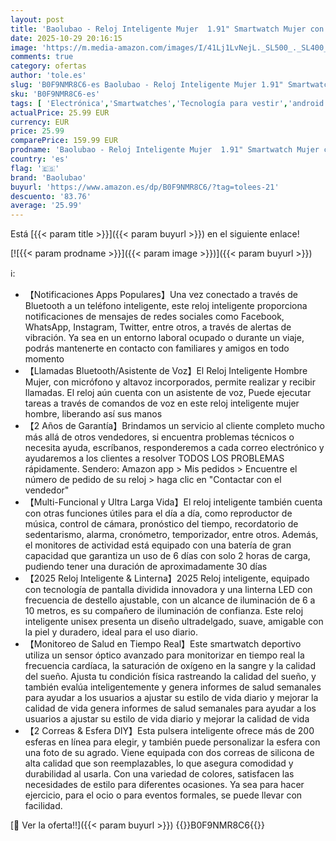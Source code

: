 ```yaml
---
layout: post
title: 'Baolubao - Reloj Inteligente Mujer  1.91" Smartwatch Mujer con Linterna y Llamadas Bluetooth  Smart Watch con 2 Correas  Notificación  Podómetro  Pulsómetro  Sueño  IP68 Pulsera Actividad para Android iOS'
date: 2025-10-29 20:16:15
image: 'https://m.media-amazon.com/images/I/41Lj1LvNejL._SL500_._SL400_.jpg'
comments: true
category: ofertas
author: 'tole.es'
slug: 'B0F9NMR8C6-es Baolubao - Reloj Inteligente Mujer 1.91" Smartwatch Mujer...'
sku: 'B0F9NMR8C6-es'
tags: [ 'Electrónica','Smartwatches','Tecnología para vestir','android','baolubao','🇪🇸', ]
actualPrice: 25.99 EUR
currency: EUR
price: 25.99
comparePrice: 159.99 EUR
prodname: 'Baolubao - Reloj Inteligente Mujer  1.91" Smartwatch Mujer con Linterna y Llamadas Bluetooth  Smart Watch con 2 Correas  Notificación  Podómetro  Pulsómetro  Sueño  IP68 Pulsera Actividad para Android iOS'
country: 'es'
flag: '🇪🇸'
brand: 'Baolubao'
buyurl: 'https://www.amazon.es/dp/B0F9NMR8C6/?tag=tolees-21'
descuento: '83.76'
average: '25.99'
---
```


Está [{{< param title >}}]({{< param buyurl >}}) en el siguiente enlace!

[![{{< param prodname >}}]({{< param image >}})]({{< param buyurl >}})

ℹ️:

- 【Notificaciones Apps Populares】Una vez conectado a través de Bluetooth a un teléfono inteligente, este reloj inteligente proporciona notificaciones de mensajes de redes sociales como Facebook, WhatsApp, Instagram, Twitter, entre otros, a través de alertas de vibración. Ya sea en un entorno laboral ocupado o durante un viaje, podrás mantenerte en contacto con familiares y amigos en todo momento
- 【Llamadas Bluetooth/Asistente de Voz】El Reloj Inteligente Hombre Mujer, con micrófono y altavoz incorporados, permite realizar y recibir llamadas. El reloj aún cuenta con un asistente de voz, Puede ejecutar tareas a través de comandos de voz en este reloj inteligente mujer hombre, liberando así sus manos
- 【2 Años de Garantía】Brindamos un servicio al cliente completo mucho más allá de otros vendedores, si encuentra problemas técnicos o necesita ayuda, escríbanos, responderemos a cada correo electrónico y ayudaremos a los clientes a resolver TODOS LOS PROBLEMAS rápidamente. Sendero: Amazon app > Mis pedidos > Encuentre el número de pedido de su reloj > haga clic en "Contactar con el vendedor"
- 【Multi-Funcional y Ultra Larga Vida】El reloj inteligente también cuenta con otras funciones útiles para el día a día, como reproductor de música, control de cámara, pronóstico del tiempo, recordatorio de sedentarismo, alarma, cronómetro, temporizador, entre otros. Además, el monitores de actividad está equipado con una batería de gran capacidad que garantiza un uso de 6 días con solo 2 horas de carga, pudiendo tener una duración de aproximadamente 30 días
- 【2025 Reloj Inteligente & Linterna】2025 Reloj inteligente, equipado con tecnología de pantalla dividida innovadora y una linterna LED con frecuencia de destello ajustable, con un alcance de iluminación de 6 a 10 metros, es su compañero de iluminación de confianza. Este reloj inteligente unisex presenta un diseño ultradelgado, suave, amigable con la piel y duradero, ideal para el uso diario.
- 【Monitoreo de Salud en Tiempo Real】Este smartwatch deportivo utiliza un sensor óptico avanzado para monitorizar en tiempo real la frecuencia cardíaca, la saturación de oxígeno en la sangre y la calidad del sueño. Ajusta tu condición física rastreando la calidad del sueño, y también evalúa inteligentemente y genera informes de salud semanales para ayudar a los usuarios a ajustar su estilo de vida diario y mejorar la calidad de vida genera informes de salud semanales para ayudar a los usuarios a ajustar su estilo de vida diario y mejorar la calidad de vida
- 【2 Correas & Esfera DIY】Esta pulsera inteligente ofrece más de 200 esferas en línea para elegir, y también puede personalizar la esfera con una foto de su agrado. Viene equipada con dos correas de silicona de alta calidad que son reemplazables, lo que asegura comodidad y durabilidad al usarla. Con una variedad de colores, satisfacen las necesidades de estilo para diferentes ocasiones. Ya sea para hacer ejercicio, para el ocio o para eventos formales, se puede llevar con facilidad.

[🛒 Ver la oferta!!]({{< param buyurl >}})
{{<world>}}B0F9NMR8C6{{</world>}}
